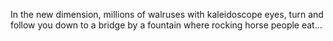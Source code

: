 In the new dimension, millions of walruses with kaleidoscope eyes, turn and follow
you down to a bridge by a fountain where rocking horse people eat...
